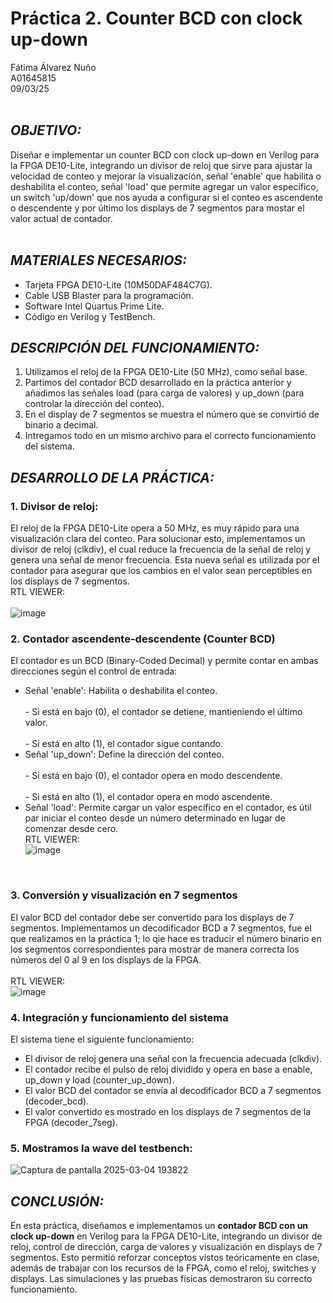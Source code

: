 # Práctica 2. Counter BCD con clock up-down
Fátima Álvarez Nuño <br/>
A01645815 <br/>
09/03/25 <br/>
<br/>

## *OBJETIVO:* <br/>
Diseñar e implementar un counter BCD con clock up-down en Verilog para la FPGA DE10-Lite, integrando un divisor de reloj que sirve para ajustar la velocidad de conteo y mejorar la visualización, señal 'enable' que habilita o deshabilita el conteo, señal 'load' que permite agregar un valor específico, un switch 'up/down' que nos ayuda a configurar si el conteo es ascendente o descendente y por último los displays de 7 segmentos para mostar el valor actual de contador.  
<br/>

## *MATERIALES NECESARIOS:* <br/>
* Tarjeta FPGA DE10-Lite (10M50DAF484C7G). <br/>
* Cable USB Blaster para la programación. <br/>
* Software Intel Quartus Prime Lite. <br/>
* Código en Verilog y TestBench. <br/>

## *DESCRIPCIÓN DEL FUNCIONAMIENTO:* <br/>
1. Utilizamos el reloj de la FPGA DE10-Lite (50 MHz), como señal base. <br/>
2. Partimos del contador BCD desarrollado en la práctica anterior y añadimos las señales load (para carga de valores) y up_down (para controlar la dirección del conteo). <br/>
3. En el display de 7 segmentos se muestra el número que se convirtió de binario a decimal. <br/>
4. Intregamos todo en un mismo archivo para el correcto funcionamiento del sistema. <br/>

## *DESARROLLO DE LA PRÁCTICA:* <br/>
### 1. Divisor de reloj:  <br/>
El reloj de la FPGA DE10-Lite opera a 50 MHz, es muy rápido para una visualización clara del conteo. Para solucionar esto, implementamos un divisor de reloj (clkdiv), el cual reduce la frecuencia de la señal de reloj y genera una señal de menor frecuencia. Esta nueva señal es utilizada por el contador para asegurar que los cambios en el valor sean perceptibles en los displays de 7 segmentos.  <br/>
RTL VIEWER: <br/>
<br/>
![image](https://github.com/user-attachments/assets/eb23f6c4-bd5e-4bad-a872-b8a958dfca66)
<br/>

### 2. Contador ascendente-descendente (Counter BCD)  <br/>
El contador es un BCD (Binary-Coded Decimal) y permite contar en ambas direcciones según el control de entrada:  <br/>
* Señal 'enable': Habilita o deshabilita el conteo. <br/>
<br/> - Si está en bajo (0), el contador se detiene, mantieniendo el último valor. <br/>
<br/> - Si está en alto (1), el contador sigue contando. <br/>
* Señal 'up_down': Define la dirección del conteo.  <br/>
<br/> - Si está en bajo (0), el contador opera en modo descendente. <br/>
<br/> - Si está en alto (1), el contador opera en modo ascendente. <br/>
* Señal 'load': Permite cargar un valor específico en el contador, es útil par iniciar el conteo desde un número determinado en lugar de comenzar desde cero. <br/>
RTL VIEWER: <br/>
![image](https://github.com/user-attachments/assets/5c70b467-cb37-45e3-be30-e78adcd9a441)
<br/>

### 3. Conversión y visualización en 7 segmentos  <br/>
El valor BCD del contador debe ser convertido para los displays de 7 segmentos. Implementamos un decodificador BCD a 7 segmentos, fue el que realizamos en la práctica 1; lo qie hace es traducir el número binario en los segmentos correspondientes para mostrar de manera correcta los números del 0 al 9 en los displays de la FPGA.  <br/>
<br/>
RTL VIEWER: <br/>
![image](https://github.com/user-attachments/assets/bb26dcfb-9a49-4ebb-b4f1-8d25ac6a576e)
<br/>


### 4. Integración y funcionamiento del sistema <br/>
El sistema tiene el siguiente funcionamiento: <br/>
* El divisor de reloj genera una señal con la frecuencia adecuada (clkdiv). <br/>
* El contador recibe el pulso de reloj dividido y opera en base a enable, up_down y load (counter_up_down). <br/>
* El valor BCD del contador se envía al decodificador BCD a 7 segmentos (decoder_bcd). <br/>
* El valor convertido es mostrado en los displays de 7 segmentos de la FPGA (decoder_7seg). <br/>

### 5. Mostramos la wave del testbench: <br/>
![Captura de pantalla 2025-03-04 193822](https://github.com/user-attachments/assets/db2690a2-dbbe-4d7b-ba6e-bcfce647283f)
<br/>

## *CONCLUSIÓN:* <br/>
En esta práctica, diseñamos e implementamos un **contador BCD con un clock up-down** en Verilog para la FPGA DE10-Lite, integrando un divisor de reloj, control de dirección, carga de valores y visualización en displays de 7 segmentos. Esto permitió reforzar conceptos vistos teóricamente en clase, además de trabajar con los recursos de la FPGA, como el reloj, switches y displays. Las simulaciones y las pruebas físicas demostraron su correcto funcionamiento.
